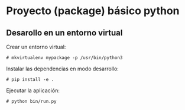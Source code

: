 # Proyecto (package) básico python

## Desarollo en un entorno virtual

Crear un entorno virtual:

    # mkvirtualenv mypackage -p /usr/bin/python3
    
Instalar las dependencias en modo desarrollo:
    
    # pip install -e .
    
Ejecutar la aplicación:

    # python bin/run.py
    





